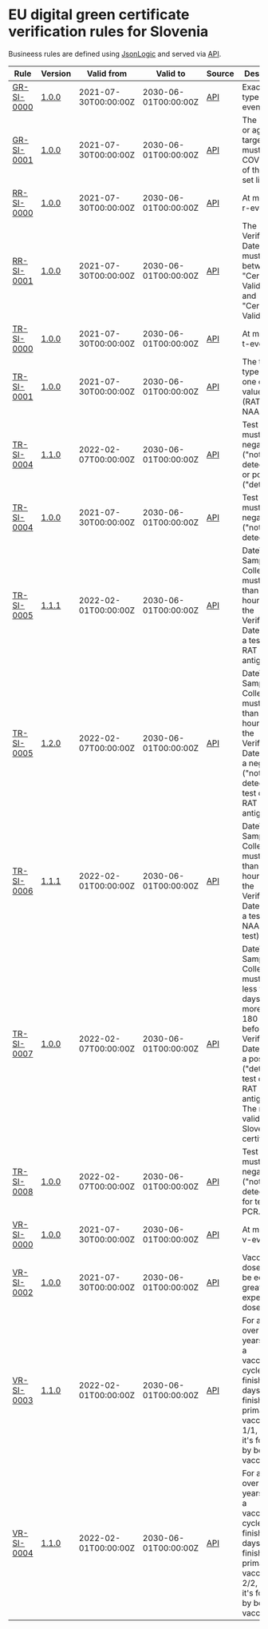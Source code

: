 # EU digital green certificate verification rules for Slovenia

Busineess rules are defined using [JsonLogic](https://jsonlogic.com) and served via [API](https://dgca-businessrule-service.ezdrav.si/rules/SI).

| Rule | Version | Valid from | Valid to | Source | Description |
| ---- | ------- | ---------- | -------- | ------ | ----------- |
| [GR-SI-0000](GR-SI-0000.json) | [1.0.0](GR-SI-0000_1.0.0.json) | 2021-07-30T00:00:00Z | 2030-06-01T00:00:00Z | [API](https://dgca-businessrule-service.ezdrav.si/rules/SI/b3ff5a3133ecee0c2825c6ae00de3583497db2a73030ac21df28f028dbe0f7da) | Exactly one type of event. |
| [GR-SI-0001](GR-SI-0001.json) | [1.0.0](GR-SI-0001_1.0.0.json) | 2021-07-30T00:00:00Z | 2030-06-01T00:00:00Z | [API](https://dgca-businessrule-service.ezdrav.si/rules/SI/ecbff2add833c1298eb6da0a710546ad0073acd04552fcaa644ad3107ba2b765) | The "disease or agent targeted" must be COVID-19 of the value set list. |
| [RR-SI-0000](RR-SI-0000.json) | [1.0.0](RR-SI-0000_1.0.0.json) | 2021-07-30T00:00:00Z | 2030-06-01T00:00:00Z | [API](https://dgca-businessrule-service.ezdrav.si/rules/SI/810ba85e620509565756313beba5f4f336e69776892abcab31213ba7e69cc655) | At most one r-event. |
| [RR-SI-0001](RR-SI-0001.json) | [1.0.0](RR-SI-0001_1.0.0.json) | 2021-07-30T00:00:00Z | 2030-06-01T00:00:00Z | [API](https://dgca-businessrule-service.ezdrav.si/rules/SI/eebc78294a121d589ddfa72a2ada59ca6ee902b0391764c40510b08c2e2eeb77) | The Verification Datetime must be between "Certificate Valid From" and "Certificate Valid Until". |
| [TR-SI-0000](TR-SI-0000.json) | [1.0.0](TR-SI-0000_1.0.0.json) | 2021-07-30T00:00:00Z | 2030-06-01T00:00:00Z | [API](https://dgca-businessrule-service.ezdrav.si/rules/SI/54e5ded468d73400274cb027cf40f8d1b87b62d9d3b61dcd8f3ba76e0d612cdf) | At most one t-event. |
| [TR-SI-0001](TR-SI-0001.json) | [1.0.0](TR-SI-0001_1.0.0.json) | 2021-07-30T00:00:00Z | 2030-06-01T00:00:00Z | [API](https://dgca-businessrule-service.ezdrav.si/rules/SI/d3b26ec0e81f393d5d0f4b3a93dabe9007b736b303c11c7a64e60539f8a5851a) | The test type must be one of the value set list (RAT OR NAA). |
| [TR-SI-0004](TR-SI-0004.json) | [1.1.0](TR-SI-0004_1.1.0.json) | 2022-02-07T00:00:00Z | 2030-06-01T00:00:00Z | [API](https://dgca-businessrule-service.ezdrav.si/rules/SI/fb7848eb28a7498892d52827a30912fbf6570560b11ee4d6f0b93c7df51513c0) | Test result must be negative ("not detected") or positive ("detected"). |
| [TR-SI-0004](TR-SI-0004.json) | [1.0.0](TR-SI-0004_1.0.0.json) | 2021-07-30T00:00:00Z | 2030-06-01T00:00:00Z | [API](https://dgca-businessrule-service.ezdrav.si/rules/SI/66dbca1c7c9c0a81249ad5dfd2bf0a662f1c54a1cecb15e6f6bf16c6babdfe0d) | Test result must be negative ("not detected"). |
| [TR-SI-0005](TR-SI-0005.json) | [1.1.1](TR-SI-0005_1.1.1.json) | 2022-02-01T00:00:00Z | 2030-06-01T00:00:00Z | [API](https://dgca-businessrule-service.ezdrav.si/rules/SI/8c55f94e9ff262c0cee551b9d1ece863f93133c242d6c3e89271d07618e1dce3) | DateTime of Sample Collection must be less than 24 hours before the Verification Datetime for a test of type RAT (rapid antigen test). |
| [TR-SI-0005](TR-SI-0005.json) | [1.2.0](TR-SI-0005_1.2.0.json) | 2022-02-07T00:00:00Z | 2030-06-01T00:00:00Z | [API](https://dgca-businessrule-service.ezdrav.si/rules/SI/67920cc094b1e6b9cb588a8b7e9d8921ff4e912836a1dd06208b939e3314b583) | DateTime of Sample Collection must be less than 24 hours before the Verification Datetime for a negative ("not detected") test of type RAT (rapid antigen test). |
| [TR-SI-0006](TR-SI-0006.json) | [1.1.1](TR-SI-0006_1.1.1.json) | 2022-02-01T00:00:00Z | 2030-06-01T00:00:00Z | [API](https://dgca-businessrule-service.ezdrav.si/rules/SI/a46d2ba6a6c71ded04835f598e1cbf845d10d0f15857997a8a8fd44da95f1294) | DateTime of Sample Collection must be less than 48 hours before the Verification Datetime for a test of type NAA (PCR test). |
| [TR-SI-0007](TR-SI-0007.json) | [1.0.0](TR-SI-0007_1.0.0.json) | 2022-02-07T00:00:00Z | 2030-06-01T00:00:00Z | [API](https://dgca-businessrule-service.ezdrav.si/rules/SI/30248d2d2e0d13b6d162be43ae526ef35d4511b235137dc4f64bfa790f4f4ca3) | DateTime of Sample Collection must not be less than 6 days and not more than 180 days before the Verification Datetime for a positive ("detected") test of type RAT (rapid antigen test). The rule is valid only for Slovenian certificates. |
| [TR-SI-0008](TR-SI-0008.json) | [1.0.0](TR-SI-0008_1.0.0.json) | 2022-02-07T00:00:00Z | 2030-06-01T00:00:00Z | [API](https://dgca-businessrule-service.ezdrav.si/rules/SI/d3acb13c21f0d49fda824aa726c82668395812686d5abca2e220dcaaafa96701) | Test result must be negative ("not detected") for test type PCR. |
| [VR-SI-0000](VR-SI-0000.json) | [1.0.0](VR-SI-0000_1.0.0.json) | 2021-07-30T00:00:00Z | 2030-06-01T00:00:00Z | [API](https://dgca-businessrule-service.ezdrav.si/rules/SI/93c3f980f5081403818323acfe98f2da469fd6aa7a1729cdb5b5c8d49d5b35aa) | At most one v-event. |
| [VR-SI-0002](VR-SI-0002.json) | [1.0.0](VR-SI-0002_1.0.0.json) | 2021-07-30T00:00:00Z | 2030-06-01T00:00:00Z | [API](https://dgca-businessrule-service.ezdrav.si/rules/SI/ef9aba5bfa2ceffade13e2f968068aa138ab97dd32ac3175c479811d6f2bf5e4) | Vaccination doses must be equal or greater than expected doses. |
| [VR-SI-0003](VR-SI-0003.json) | [1.1.0](VR-SI-0003_1.1.0.json) | 2022-02-01T00:00:00Z | 2030-06-01T00:00:00Z | [API](https://dgca-businessrule-service.ezdrav.si/rules/SI/61644d230c3f87cb0e4bf393754194280f4f0e524313dd896bc054e011bc082c) | For a person over 18 years of age, a vaccination cycle is finished 270 days after a finished primary vaccination 1/1, unless it's followed by booster vaccinations. |
| [VR-SI-0004](VR-SI-0004.json) | [1.1.0](VR-SI-0004_1.1.0.json) | 2022-02-01T00:00:00Z | 2030-06-01T00:00:00Z | [API](https://dgca-businessrule-service.ezdrav.si/rules/SI/4bf8b467e45716a1c318e7ab2005e86b878dd4ae5d578c45d0a463281724ceb3) | For a person over 18 years of age, a vaccination cycle is finished 270 days after a finished primary vaccination 2/2, unless it's followed by booster vaccinations. |
